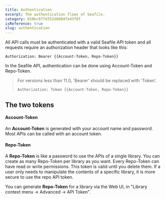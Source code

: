 ```yaml
---
title: Authentication
excerpt: The authentication flows of Seafile.
category: 658bc87fd352d6004fe43f8f
isReference: true
slug: authentication
---
```


All API calls must be authenticated with a valid Seafile API token and all requests require an authorization header that looks like this:

`Authorization: Bearer {{Account-Token, Repo-Token}}`

In the Seafile API, authentication can be done using Account-Token and Repo-Token.

> For versions less than 11.0,  'Bearer' should be replaced with 'Token'. 
>
> `Authorization: Token {{Account-Token, Repo-Token}}`

## The two tokens

#### Account-Token

An **Account-Token** is generated with your account name and password. Most APIs can be called with an account token.

#### Repo-Token

A **Repo-Token** is like a password to use the APIs of a single library. You can create as many Repo-Token per library as you want. Every Repo-Token can have read or write permissions. This token is valid until you delete them. If a user only needs to manipulate the contents of a specific library, it is more secure to use the repo API token.

You can generate **Repo-Token** for a library via the Web UI, in "Library context menu -> Advanced -> API Token".

